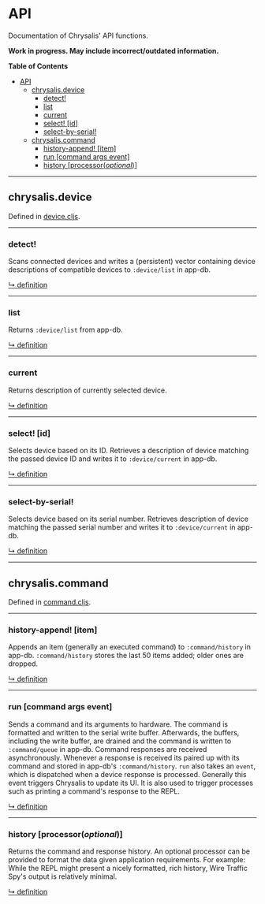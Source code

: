 # API

Documentation of Chrysalis' API functions.

**Work in progress. May include incorrect/outdated information.**


<!-- markdown-toc start - Don't edit this section. Run M-x markdown-toc-generate-toc again -->
**Table of Contents**

- [API](#api)
    - [chrysalis.device](#chrysalisdevice)
        - [detect!](#detect)
        - [list](#list)
        - [current](#current)
        - [select! [id]](#select-id)
        - [select-by-serial!](#select-by-serial)
    - [chrysalis.command](#chrysaliscommand)
        - [history-append! [item]](#history-append-item)
        - [run [command args event]](#run-command-args-event)
        - [history [processor(*optional*)]](#history-processoroptional)

<!-- markdown-toc end -->

----


## chrysalis.device

Defined in [device.cljs](/src/chrysalis/device.cljs).

---


### detect!

Scans connected devices and writes a (persistent) vector containing device descriptions of compatible devices to `:device/list` in app-db.

[↳ definition](/src/chrysalis/device.cljs#L135-L136)

---


### list

Returns `:device/list` from app-db.

[↳ definition](/src/chrysalis/device.cljs#L138-L139)

---


### current

Returns description of currently selected device.

[↳ definition](/src/chrysalis/device.cljs#L141-L142)

---


### select! [id]

Selects device based on its ID. Retrieves a description of device matching the passed device ID and writes it to `:device/current` in app-db.

[↳ definition](/src/chrysalis/device.cljs#L144-L145)

---


### select-by-serial!

Selects device based on its serial number. Retrieves description of device matching the passed serial number  and writes it to `:device/current` in app-db.


[↳ definition](/src/chrysalis/device.cljs#L147-L148)

---



## chrysalis.command

Defined in [command.cljs](/src/chrysalis/command.cljs).

---


### history-append! [item]

Appends an item (generally an executed command) to `:command/history` in app-db. `:command/history` stores the last 50 items added; older ones are dropped.

[↳ definition](/src/chrysalis/command.cljs#L99-L100)

---


### run [command args event]

Sends a command and its arguments to hardware. 
The command is formatted and written to the serial write buffer. Afterwards, the buffers, including the write buffer, are drained and the command is written to `:command/queue` in app-db. Command responses are received asynchronously. Whenever a response is received its paired up with its command and stored in app-db's `:command/history`. `run` also takes an `event`, which is dispatched when a device response is processed. Generally this event triggers Chrysalis to update its UI. It is also used to trigger processes such as printing a command's response to the REPL.

[↳ definition](/src/chrysalis/command.cljs#L102-L103)

---


### history [processor(*optional*)]

Returns the command and response history. An optional processor can be provided to format the data given application requirements. For example: While the REPL might present a nicely formatted, rich history, Wire Traffic Spy's output is relatively minimal.

[↳ definition](/src/chrysalis/command.cljs#L105-L112)

